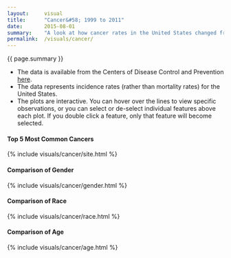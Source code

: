 ```yaml
---
layout:     visual
title:      "Cancer&#58; 1999 to 2011"
date:       2015-08-01
summary:    "A look at how cancer rates in the United States changed from 1999 to 2011. Comparing the 5 most common cancers, as well as comparisons of gender, race, and age group."
permalink:  /visuals/cancer/
---
```


{{ page.summary }}

* The data is available from the Centers of Disease Control and Prevention [here](http://www.cdc.gov/cancer/npcr/uscs/download_data.htm).
* The data represents incidence rates (rather than mortality rates) for the United States.
* The plots are interactive. You can hover over the lines to view specific observations, or you can select or de-select individual features above each plot. If you double click a feature, only that feature will become selected.

#### Top 5 Most Common Cancers

{% include visuals/cancer/site.html %}

#### Comparison of Gender

{% include visuals/cancer/gender.html %}

#### Comparison of Race

{% include visuals/cancer/race.html %}

#### Comparison of Age

{% include visuals/cancer/age.html %}
